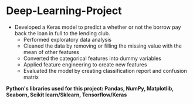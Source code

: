 # Deep-Learning-Project
* Developed a Keras model to predict a whether or not the borrow pay back the loan in full to the lending club.
  -	Performed exploratory data analysis
  -	Cleaned the data by removing or filling the missing value with the mean of other features
  -	Converted the categorical features into dummy variables
  -	Applied feature engineering to create new features
  -	Evaluated the model by creating classification report and confusion matrix

**Python's libraries used for this project: Pandas, NumPy, Matplotlib, Seaborn, Scikit learn/Sklearn, Tensorflow/Keras**

